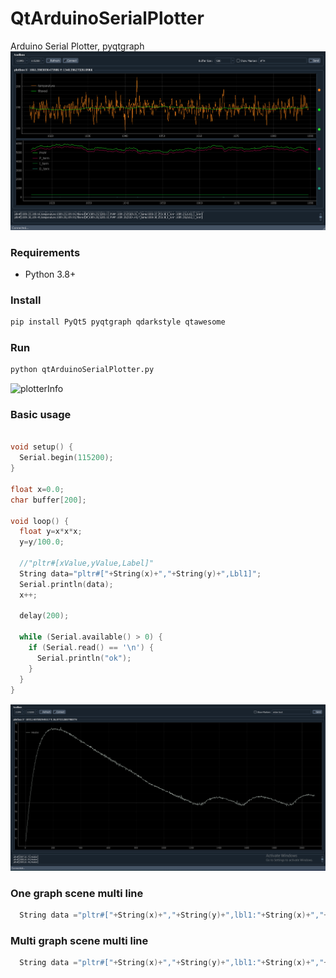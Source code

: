 # QtArduinoSerialPlotter
Arduino Serial Plotter, pyqtgraph
![plotterInfo](/screenShots/heater2.png)
### Requirements
- Python 3.8+

### Install
```sh
pip install PyQt5 pyqtgraph qdarkstyle qtawesome
```
### Run
```sh
python qtArduinoSerialPlotter.py
```

![plotterInfo](/screenShots/plottertx.gif)

### Basic usage

```cpp

void setup() {
  Serial.begin(115200); 
}

float x=0.0;
char buffer[200];

void loop() {  
  float y=x*x*x;
  y=y/100.0;

  //"pltr#[xValue,yValue,Label]"
  String data="pltr#["+String(x)+","+String(y)+",Lbl1]";
  Serial.println(data);  
  x++;
  
  delay(200);  
  
  while (Serial.available() > 0) {   
    if (Serial.read() == '\n') {      
      Serial.println("ok");    
    }
  }
}
```

![image](/screenShots/heater.png)



### One graph scene multi line
```cpp
  String data ="pltr#["+String(x)+","+String(y)+",lbl1:"+String(x)+","+String(y+5)+",lbl2]";
```
### Multi graph scene multi line
```cpp
  String data ="pltr#["+String(x)+","+String(y)+",lbl1:"+String(x)+","+String(y+5)+",lbl2]#["+String(x)+","+String(y+20)+",lbl3]";
```

